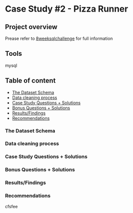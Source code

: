 # Case Study #2 - Pizza Runner

## Project overview
Prease refer to [8weeksqlchallenge](https://8weeksqlchallenge.com/case-study-2/) for full information 

## Tools
mysql

## Table of content
- [The Dataset Schema](https://github.com/neecao/master/new/master/SQL_8weeksqlchallenge#the-dataset-schema)
- [Data cleaning process](https://github.com/neecao/master/new/master/SQL_8weeksqlchallenge#data-cleaning-process)
- [Case Study Questions + Solutions](https://github.com/neecao/master/new/master/SQL_8weeksqlchallenge#case-study-questions--solutions)
- [Bonus Questions + Solutions](https://github.com/neecao/master/new/master/SQL_8weeksqlchallenge#bonus-questions--solutions)
- [Results/Findings](https://github.com/neecao/master/new/master/SQL_8weeksqlchallenge#resultsfindings)
- [Recommendations](https://github.com/neecao/master/new/master/SQL_8weeksqlchallenge#recommendations)
### The Dataset Schema
### Data cleaning process
### Case Study Questions + Solutions
### Bonus Questions + Solutions
### Results/Findings
### Recommendations
cfsfee
